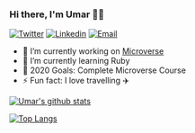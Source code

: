 ### Hi there, I'm Umar 🙋‍♂️

[![Twitter](https://img.shields.io/badge/Twitter-skyblue.svg?style=for-the-badge&logo=twitter)](https://twitter.com/Mohammadumar28)
[![Linkedin](https://img.shields.io/badge/LinkedIn-blue.svg?style=for-the-badge&logo=linkedin)](https://www.linkedin.com/in/mohammadumar28/)
[![Email](https://img.shields.io/badge/Email-blue.svg?style=for-the-badge&logo=email)](mailto:mohammadumar28@gmail.com)

- 🔭 I’m currently working on [Microverse](https://microverse.org/)
- 🌱 I’m currently learning Ruby
- 🥅 2020 Goals: Complete Microverse Course
- ⚡ Fun fact: I love travelling ✈️

[![Umar's github stats](https://github-readme-stats.vercel.app/api?username=mohammadumar28&show_icons=true&bg_color=30,FFAFBD,ffc3a0&title_color=000000&icon_color=000000)](https://github.com/mohammadumar28)

[![Top Langs](https://github-readme-stats.vercel.app/api/top-langs/?username=mohammadumar28&layout=compact)](https://github.com/mohammadumar28)
